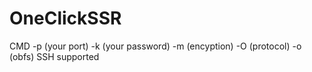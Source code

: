 # OneClickSSR

CMD -p (your port) -k (your password) -m (encyption) -O (protocol) -o (obfs)
SSH supported
